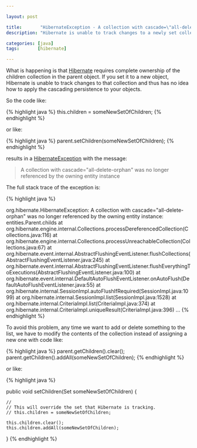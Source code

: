 ```yaml
---

layout: post

title:       "HibernateException - A collection with cascade=\"all-delete-orphan\" was no longer referenced by the owning entity instance"
description: "Hibernate is unable to track changes to a newly set collection (as a new object) and thus has no idea how to apply the cascading persistence to your objects."

categories: [java]
tags:       [hibernate]

---
```



What is happening is that [Hibernate](http://hibernate.org) requires complete ownership of the children collection in the parent object.
If you set it to a new object, Hibernate is unable to track changes to that collection and thus has no idea how to apply the cascading persistence to your objects.


So the code like:

{% highlight java %}
this.children = someNewSetOfChildren;
{% endhighlight %}

or like:

{% highlight java %}
parent.setChildren(someNewSetOfChildren);
{% endhighlight %}

results in a [HibernateException](https://docs.jboss.org/hibernate/orm/4.3/javadocs/org/hibernate/HibernateException.html) with the message:

> A collection with cascade="all-delete-orphan" was no longer referenced by the owning entity instance

The full stack trace of the exception is:

{% highlight java %}

org.hibernate.HibernateException:
A collection with cascade="all-delete-orphan" was no longer referenced by the owning entity instance: entities.Parent.childs
    at org.hibernate.engine.internal.Collections.processDereferencedCollection(Collections.java:116)
    at org.hibernate.engine.internal.Collections.processUnreachableCollection(Collections.java:67)
    at org.hibernate.event.internal.AbstractFlushingEventListener.flushCollections(AbstractFlushingEventListener.java:245)
    at org.hibernate.event.internal.AbstractFlushingEventListener.flushEverythingToExecutions(AbstractFlushingEventListener.java:100)
    at org.hibernate.event.internal.DefaultAutoFlushEventListener.onAutoFlush(DefaultAutoFlushEventListener.java:55)
    at org.hibernate.internal.SessionImpl.autoFlushIfRequired(SessionImpl.java:1099)
    at org.hibernate.internal.SessionImpl.list(SessionImpl.java:1528)
    at org.hibernate.internal.CriteriaImpl.list(CriteriaImpl.java:374)
    at org.hibernate.internal.CriteriaImpl.uniqueResult(CriteriaImpl.java:396)
    ...
{% endhighlight %}

To avoid this problem, any time we want to add or delete something to the list, we have to modify the contents of the collection instead of assigning a new one with code like:

{% highlight java %}
parent.getChildren().clear();
parent.getChildren().addAll(someNewSetOfChildren);
{% endhighlight %}

or like:

{% highlight java %}

public void setChildren(Set<Child> someNewSetOfChildren) {
 
    //
    // This will override the set that Hibernate is tracking.
    // this.children = someNewSetOfChildren;
 
    this.children.clear();
    this.children.addAll(someNewSetOfChildren);
}
{% endhighlight %}

